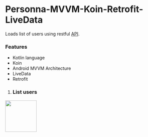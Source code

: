 # Personna-MVVM-Koin-Retrofit-LiveData
Loads list of users using restful [API](https://randomuser.me/api/?results=10).

### Features
- Kotlin language
- Koin
- Android MVVM Architecture
- LiveData
- Retrofit

1. ### List users <br/>
<img src="https://github.com/majdirabeh/Personna-MVVM-Koin-Retrofit-LiveData/blob/master/Screenshots/list_users.png" style=" width:100px ; height:100px " />
